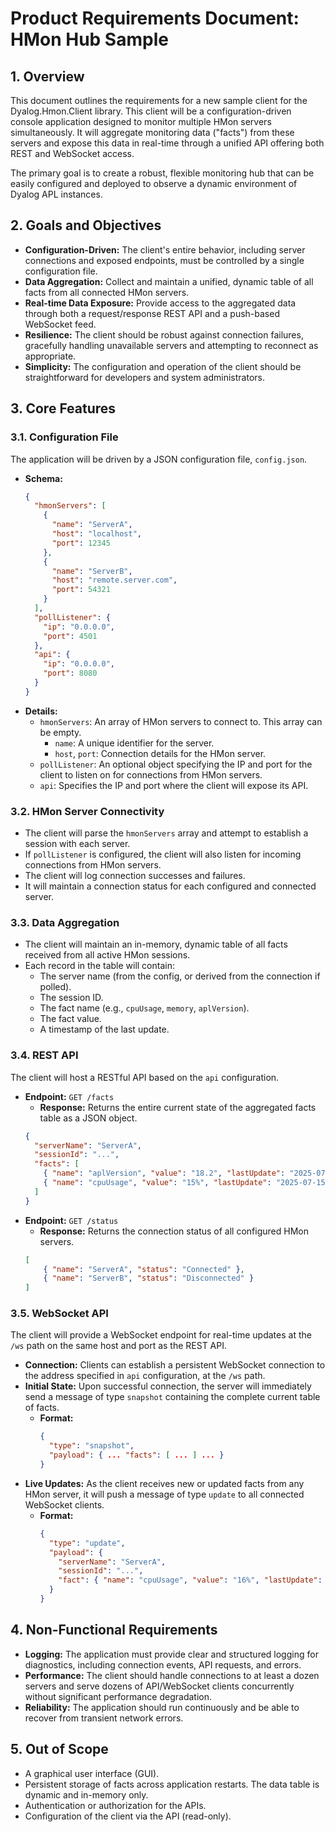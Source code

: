 # Product Requirements Document: HMon Hub Sample

## 1. Overview

This document outlines the requirements for a new sample client for the Dyalog.Hmon.Client library. This client will be a configuration-driven console application designed to monitor multiple HMon servers simultaneously. It will aggregate monitoring data ("facts") from these servers and expose this data in real-time through a unified API offering both REST and WebSocket access.

The primary goal is to create a robust, flexible monitoring hub that can be easily configured and deployed to observe a dynamic environment of Dyalog APL instances.

## 2. Goals and Objectives

*   **Configuration-Driven:** The client's entire behavior, including server connections and exposed endpoints, must be controlled by a single configuration file.
*   **Data Aggregation:** Collect and maintain a unified, dynamic table of all facts from all connected HMon servers.
*   **Real-time Data Exposure:** Provide access to the aggregated data through both a request/response REST API and a push-based WebSocket feed.
*   **Resilience:** The client should be robust against connection failures, gracefully handling unavailable servers and attempting to reconnect as appropriate.
*   **Simplicity:** The configuration and operation of the client should be straightforward for developers and system administrators.

## 3. Core Features

### 3.1. Configuration File

The application will be driven by a JSON configuration file, `config.json`.

*   **Schema:**
    ```json
    {
      "hmonServers": [
        {
          "name": "ServerA",
          "host": "localhost",
          "port": 12345
        },
        {
          "name": "ServerB",
          "host": "remote.server.com",
          "port": 54321
        }
      ],
      "pollListener": {
        "ip": "0.0.0.0",
        "port": 4501
      },
      "api": {
        "ip": "0.0.0.0",
        "port": 8080
      }
    }
    ```
*   **Details:**
    *   `hmonServers`: An array of HMon servers to connect to. This array can be empty.
        *   `name`: A unique identifier for the server.
        *   `host`, `port`: Connection details for the HMon server.
    *   `pollListener`: An optional object specifying the IP and port for the client to listen on for connections from HMon servers.
    *   `api`: Specifies the IP and port where the client will expose its API.

### 3.2. HMon Server Connectivity

*   The client will parse the `hmonServers` array and attempt to establish a session with each server.
*   If `pollListener` is configured, the client will also listen for incoming connections from HMon servers.
*   The client will log connection successes and failures.
*   It will maintain a connection status for each configured and connected server.

### 3.3. Data Aggregation

*   The client will maintain an in-memory, dynamic table of all facts received from all active HMon sessions.
*   Each record in the table will contain:
    *   The server name (from the config, or derived from the connection if polled).
    *   The session ID.
    *   The fact name (e.g., `cpuUsage`, `memory`, `aplVersion`).
    *   The fact value.
    *   A timestamp of the last update.

### 3.4. REST API

The client will host a RESTful API based on the `api` configuration.

*   **Endpoint:** `GET /facts`
    *   **Response:** Returns the entire current state of the aggregated facts table as a JSON object.
    ```json
    {
      "serverName": "ServerA",
      "sessionId": "...",
      "facts": [
        { "name": "aplVersion", "value": "18.2", "lastUpdate": "2025-07-15T10:30:00Z" },
        { "name": "cpuUsage", "value": "15%", "lastUpdate": "2025-07-15T10:30:05Z" }
      ]
    }
    ```
*   **Endpoint:** `GET /status`
    *   **Response:** Returns the connection status of all configured HMon servers.
    ```json
    [
        { "name": "ServerA", "status": "Connected" },
        { "name": "ServerB", "status": "Disconnected" }
    ]
    ```

### 3.5. WebSocket API

The client will provide a WebSocket endpoint for real-time updates at the `/ws` path on the same host and port as the REST API.

*   **Connection:** Clients can establish a persistent WebSocket connection to the address specified in `api` configuration, at the `/ws` path.
*   **Initial State:** Upon successful connection, the server will immediately send a message of type `snapshot` containing the complete current table of facts.
    *   **Format:**
        ```json
        {
          "type": "snapshot",
          "payload": { ... "facts": [ ... ] ... }
        }
        ```
*   **Live Updates:** As the client receives new or updated facts from any HMon server, it will push a message of type `update` to all connected WebSocket clients.
    *   **Format:**
        ```json
        {
          "type": "update",
          "payload": {
            "serverName": "ServerA",
            "sessionId": "...",
            "fact": { "name": "cpuUsage", "value": "16%", "lastUpdate": "2025-07-15T10:30:10Z" }
          }
        }
        ```

## 4. Non-Functional Requirements

*   **Logging:** The application must provide clear and structured logging for diagnostics, including connection events, API requests, and errors.
*   **Performance:** The client should handle connections to at least a dozen servers and serve dozens of API/WebSocket clients concurrently without significant performance degradation.
*   **Reliability:** The application should run continuously and be able to recover from transient network errors.

## 5. Out of Scope

*   A graphical user interface (GUI).
*   Persistent storage of facts across application restarts. The data table is dynamic and in-memory only.
*   Authentication or authorization for the APIs.
*   Configuration of the client via the API (read-only).
